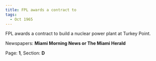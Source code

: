 ```yaml
---  
title: FPL awards a contract to  
tags:  
  - Oct 1965  
---  
```

  
FPL awards a contract to build a nuclear power plant at Turkey Point.  
  
Newspapers: **Miami Morning News or The Miami Herald**  
  
Page: **1**, Section: **D** 
